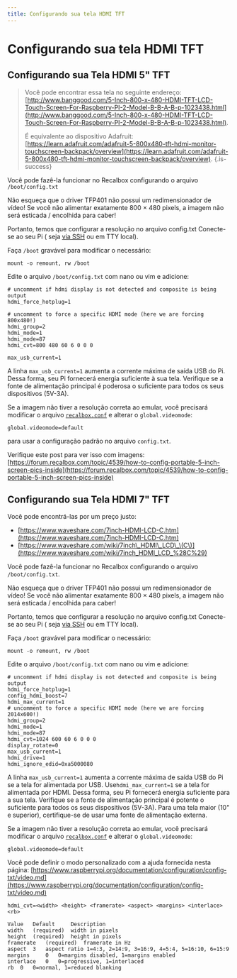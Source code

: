 ```yaml
---
title: Configurando sua tela HDMI TFT
---
```


# Configurando sua tela HDMI TFT

## Configurando sua Tela HDMI 5" TFT <a id="configurando-sua-tela-hdmi-5-tft"></a>


>Você pode encontrar essa tela no seguinte endereço: [http://www.banggood.com/5-Inch-800-x-480-HDMI-TFT-LCD-Touch-Screen-For-Raspberry-PI-2-Model-B-B-A-B-p-1023438.html](http://www.banggood.com/5-Inch-800-x-480-HDMI-TFT-LCD-Touch-Screen-For-Raspberry-PI-2-Model-B-B-A-B-p-1023438.html).
>
>É equivalente ao dispositivo Adafruit: [https://learn.adafruit.com/adafruit-5-800x480-tft-hdmi-monitor-touchscreen-backpack/overview](https://learn.adafruit.com/adafruit-5-800x480-tft-hdmi-monitor-touchscreen-backpack/overview).
{.is-success}

Você pode fazê-la funcionar no Recalbox configurando o arquivo `/boot/config.txt`

Não esqueça que o driver TFP401 não possui um redimensionador de vídeo! Se você não alimentar exatamente 800 × 480 pixels, a imagem não será esticada / encolhida para caber!

Portanto, temos que configurar a resolução no arquivo config.txt Conecte-se ao seu Pi \( seja [via SSH](https://recalbox.gitbook.io/tutorials/v/portugues/sistema/acesso/acesso-root-via-terminal) ou em TTY local\).

Faça `/boot` gravável para modificar o necessário:

```text
mount -o remount, rw /boot
```

Edite o arquivo `/boot/config.txt` com nano ou vim e adicione:

```text
# uncomment if hdmi display is not detected and composite is being output
hdmi_force_hotplug=1
 
# uncomment to force a specific HDMI mode (here we are forcing 800x480!)
hdmi_group=2
hdmi_mode=1
hdmi_mode=87
hdmi_cvt=800 480 60 6 0 0 0
 
max_usb_current=1
```

A linha `max_usb_current=1` aumenta a corrente máxima de saída USB do Pi. Dessa forma, seu Pi fornecerá energia suficiente à sua tela. Verifique se a fonte de alimentação principal é poderosa o suficiente para todos os seus dispositivos \(5V-3A\).

Se a imagem não tiver a resolução correta ao emular, você precisará modificar o arquivo [`recalbox.conf`](/v/portugues/manual-basico/primeiras-nocoes/o-arquivo-recalbox.conf) e alterar o `global.videomode`:

```text
global.videomode=default
```

para usar a configuração padrão no arquivo `config.txt`.

Verifique este post para ver isso com imagens: [https://forum.recalbox.com/topic/4539/how-to-config-portable-5-inch-screen-pics-inside](https://forum.recalbox.com/topic/4539/how-to-config-portable-5-inch-screen-pics-inside)​

## Configurando sua Tela HDMI 7" TFT <a id="configurando-sua-tela-hdmi-7-tft"></a>

Você pode encontrá-las por um preço justo:

* [https://www.waveshare.com/7inch-HDMI-LCD-C.htm](https://www.waveshare.com/7inch-HDMI-LCD-C.htm)
* [https://www.waveshare.com/wiki/7inch\_HDMI\_LCD\_\(C\)](https://www.waveshare.com/wiki/7inch_HDMI_LCD_%28C%29)

Você pode fazê-la funcionar no Recalbox configurando o arquivo `/boot/config.txt`.

Não esqueça que o driver TFP401 não possui um redimensionador de vídeo! Se você não alimentar exatamente 800 × 480 pixels, a imagem não será esticada / encolhida para caber!

Portanto, temos que configurar a resolução no arquivo config.txt Conecte-se ao seu Pi \( seja [via SSH](https://recalbox.gitbook.io/tutorials/v/portugues/sistema/acesso/acesso-root-via-terminal) ou em TTY local\).

Faça `/boot` gravável para modificar o necessário:

```text
mount -o remount, rw /boot
```

Edite o arquivo `/boot/config.txt` com nano ou vim e adicione:

```text
# uncomment if hdmi display is not detected and composite is being output
hdmi_force_hotplug=1
config_hdmi_boost=7
hdmi_max_current=1
# uncomment to force a specific HDMI mode (here we are forcing 2014x600!)
hdmi_group=2
hdmi_mode=1
hdmi_mode=87
hdmi_cvt=1024 600 60 6 0 0 0
display_rotate=0
max_usb_current=1
hdmi_drive=1
hdmi_ignore_edid=0xa5000080
```

A linha `max_usb_current=1` aumenta a corrente máxima de saída USB do Pi se a tela for alimentada por USB. Use`hdmi_max_current=1` se a tela for alimentada por HDMI. Dessa forma, seu Pi fornecerá energia suficiente para a sua tela. Verifique se a fonte de alimentação principal é potente o suficiente para todos os seus dispositivos \(5V-3A\). Para uma tela maior \(10" e superior\), certifique-se de usar uma fonte de alimentação externa.

Se a imagem não tiver a resolução correta ao emular, você precisará modificar o arquivo [`recalbox.conf`](/v/portugues/manual-basico/primeiras-nocoes/o-arquivo-recalbox.conf) e alterar o `global.videomode`:

```text
global.videomode=default
```

Você pode definir o modo personalizado com a ajuda fornecida nesta página: [https://www.raspberrypi.org/documentation/configuration/config-txt/video.md](https://www.raspberrypi.org/documentation/configuration/config-txt/video.md)​

```text
hdmi_cvt=<width> <height> <framerate> <aspect> <margins> <interlace> <rb>

Value 	Default 	Description
width 	(required) 	width in pixels
height 	(required) 	height in pixels
framerate 	(required) 	framerate in Hz
aspect 	3 	aspect ratio 1=4:3, 2=14:9, 3=16:9, 4=5:4, 5=16:10, 6=15:9
margins 	0 	0=margins disabled, 1=margins enabled
interlace 	0 	0=progressive, 1=interlaced
rb 	0 	0=normal, 1=reduced blanking
```

